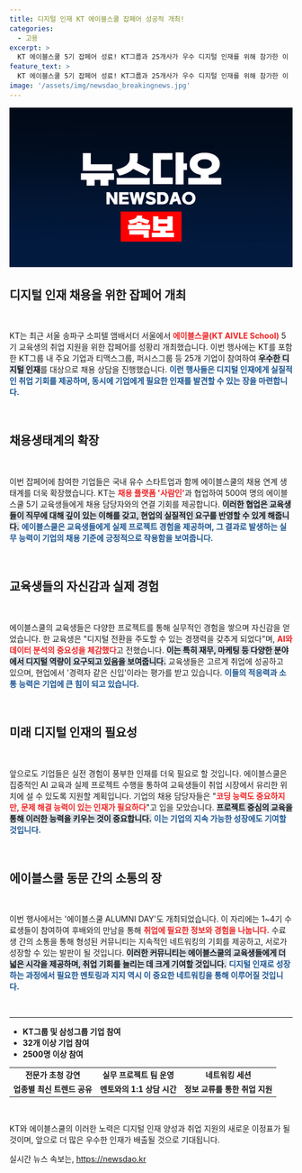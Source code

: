 ```yaml
---
title: 디지털 인재 KT 에이블스쿨 잡페어 성공적 개최!
categories:
  - 고용
excerpt: >
  KT 에이블스쿨 5기 잡페어 성료! KT그룹과 25개사가 우수 디지털 인재를 위해 참가한 이 행사에서, AI, 데이터 분석 등 다양한 분야의 취업 기회를 선보였습니다. 교육생들은 현직자와의 네트워킹을 통해 실무 경험을 쌓고 자신감을 얻었습니다.
feature_text: >
  KT 에이블스쿨 5기 잡페어 성료! KT그룹과 25개사가 우수 디지털 인재를 위해 참가한 이 행사에서, AI, 데이터 분석 등 다양한 분야의 취업 기회를 선보였습니다. 교육생들은 현직자와의 네트워킹을 통해 실무 경험을 쌓고 자신감을 얻었습니다.
image: '/assets/img/newsdao_breakingnews.jpg'
---
```


<p><img src="/assets/img/newsdao_breakingnews.jpg" alt="bookingtag 속보" /></p>

<h2 data-ke-size="size26">디지털 인재 채용을 위한 잡페어 개최</h2>

<p data-ke-size="size16">&nbsp;</p>

<p>KT는 최근 서울 송파구 소피텔 앰배서더 서울에서 <b><span style="color: #ee2323;">에이블스쿨(KT AIVLE School)</span></b> 5기 교육생의 취업 지원을 위한 잡페어를 성황리 개최했습니다. 이번 행사에는 KT를 포함한 KT그룹 내 주요 기업과 티맥스그룹, 퍼시스그룹 등 25개 기업이 참여하여 <b><span style="background-color: #21538527;">우수한 디지털 인재</span></b>를 대상으로 채용 상담을 진행했습니다. <b><span style="color: #1a5490;">이런 행사들은 디지털 인재에게 실질적인 취업 기회를 제공하며, 동시에 기업에게 필요한 인재를 발견할 수 있는 장을 마련합니다.</span></b> </p>

<p data-ke-size="size16">&nbsp;</p>

<h2 data-ke-size="size26">채용생태계의 확장</h2>

<p data-ke-size="size16">&nbsp;</p>

<p>이번 잡페어에 참여한 기업들은 국내 유수 스타트업과 함께 에이블스쿨의 채용 연계 생태계를 더욱 확장했습니다. KT는 <b><span style="color: #ee2323;">채용 플랫폼 '사람인'</span></b>과 협업하여 500여 명의 에이블스쿨 5기 교육생들에게 채용 담당자와의 연결 기회를 제공합니다. <b><span style="background-color: #21538527;">이러한 협업은 교육생들이 직무에 대해 깊이 있는 이해를 갖고, 현업의 실질적인 요구를 반영할 수 있게 해줍니다.</span></b> <b><span style="color: #1a5490;">에이블스쿨은 교육생들에게 실제 프로젝트 경험을 제공하며, 그 결과로 발생하는 실무 능력이 기업의 채용 기준에 긍정적으로 작용함을 보여줍니다.</span></b></p>

<p data-ke-size="size16">&nbsp;</p>

<h2 data-ke-size="size26">교육생들의 자신감과 실제 경험</h2>

<p data-ke-size="size16">&nbsp;</p>

<p>에이블스쿨의 교육생들은 다양한 프로젝트를 통해 실무적인 경험을 쌓으며 자신감을 얻었습니다. 한 교육생은 "디지털 전환을 주도할 수 있는 경쟁력을 갖추게 되었다"며, <b><span style="color: #ee2323;">AI와 데이터 분석의 중요성을 체감했다</span></b>고 전했습니다. <b><span style="background-color: #21538527;">이는 특히 재무, 마케팅 등 다양한 분야에서 디지털 역량이 요구되고 있음을 보여줍니다.</span></b> 교육생들은 고르게 취업에 성공하고 있으며, 현업에서 '경력자 같은 신입'이라는 평가를 받고 있습니다. <b><span style="color: #1a5490;">이들의 적응력과 소통 능력은 기업에 큰 힘이 되고 있습니다.</span></b></p>

<p data-ke-size="size16">&nbsp;</p>

<h2 data-ke-size="size26">미래 디지털 인재의 필요성</h2>

<p data-ke-size="size16">&nbsp;</p>

<p>앞으로도 기업들은 실전 경험이 풍부한 인재를 더욱 필요로 할 것입니다. 에이블스쿨은 집중적인 AI 교육과 실제 프로젝트 수행을 통하여 교육생들이 취업 시장에서 유리한 위치에 설 수 있도록 지원할 계획입니다. 기업의 채용 담당자들은 "<b><span style="color: #ee2323;">코딩 능력도 중요하지만, 문제 해결 능력이 있는 인재가 필요하다</span></b>"고 입을 모았습니다. <b><span style="background-color: #21538527;">프로젝트 중심의 교육을 통해 이러한 능력을 키우는 것이 중요합니다.</span></b> <b><span style="color: #1a5490;">이는 기업의 지속 가능한 성장에도 기여할 것입니다.</span></b></p>

<p data-ke-size="size16">&nbsp;</p>

<h2 data-ke-size="size26">에이블스쿨 동문 간의 소통의 장</h2>

<p data-ke-size="size16">&nbsp;</p>

<p>이번 행사에서는 '에이블스쿨 ALUMNI DAY'도 개최되었습니다. 이 자리에는 1~4기 수료생들이 참여하여 후배와의 만남을 통해 <b><span style="color: #ee2323;">취업에 필요한 정보와 경험을 나눕니다.</span></b> 수료생 간의 소통을 통해 형성된 커뮤니티는 지속적인 네트워킹의 기회를 제공하고, 서로가 성장할 수 있는 발판이 될 것입니다. <b><span style="background-color: #21538527;">이러한 커뮤니티는 에이블스쿨의 교육생들에게 더 넓은 시각을 제공하며, 취업 기회를 늘리는 데 크게 기여할 것입니다.</span></b> <b><span style="color: #1a5490;">디지털 인재로 성장하는 과정에서 필요한 멘토링과 지지 역시 이 중요한 네트워킹을 통해 이루어질 것입니다.</span></b></p>

<p data-ke-size="size16">&nbsp;</p>

<hr />

<ul>
    <li><b>KT그룹 및 삼성그룹 기업 참여</b></li>
    <li><b>32개 이상 기업 참여</b></li>
    <li><b>2500명 이상 참여</b></li>
</ul>

<table style="width: 100%; border: none;">
    <tr>
        <td style="text-align: center; height: 17px;"><b>전문가 초청 강연</b></td>
        <td style="text-align: center; height: 17px;"><b>실무 프로젝트 팀 운영</b></td>
        <td style="text-align: center; height: 17px;"><b>네트워킹 세션</b></td>
    </tr>
    <tr>
        <td style="text-align: center; height: 17px;"><b>업종별 최신 트렌드 공유</b></td>
        <td style="text-align: center; height: 17px;"><b>멘토와의 1:1 상담 시간</b></td>
        <td style="text-align: center; height: 17px;"><b>정보 교류를 통한 취업 지원</b></td>
    </tr>
</table>

<p data-ke-size="size16">&nbsp;</p> 

<p>KT와 에이블스쿨의 이러한 노력은 디지털 인재 양성과 취업 지원의 새로운 이정표가 될 것이며, 앞으로 더 많은 우수한 인재가 배출될 것으로 기대됩니다.</p>
실시간 뉴스 속보는, <a href="https://newsdao.kr" rel="dofollow">https://newsdao.kr</a>


